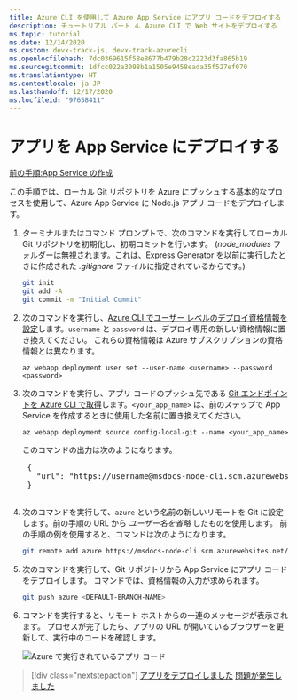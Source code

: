 ```yaml
---
title: Azure CLI を使用して Azure App Service にアプリ コードをデプロイする
description: チュートリアル パート 4、Azure CLI で Web サイトをデプロイする
ms.topic: tutorial
ms.date: 12/14/2020
ms.custom: devx-track-js, devx-track-azurecli
ms.openlocfilehash: 7dc0369615f58e8677b479b28c2223d3fa865b19
ms.sourcegitcommit: 1dfcc022a3098b1a1505e9458eada35f527ef070
ms.translationtype: HT
ms.contentlocale: ja-JP
ms.lasthandoff: 12/17/2020
ms.locfileid: "97658411"
---
```

# <a name="deploy-the-app-to-app-service"></a>アプリを App Service にデプロイする

[前の手順:App Service の作成](tutorial-vscode-azure-cli-node-03.md)

この手順では、ローカル Git リポジトリを Azure にプッシュする基本的なプロセスを使用して、Azure App Service に Node.js アプリ コードをデプロイします。

1. ターミナルまたはコマンド プロンプトで、次のコマンドを実行してローカル Git リポジトリを初期化し、初期コミットを行います。 (*node_modules* フォルダーは無視されます。これは、Express Generator を以前に実行したときに作成された *.gitignore* ファイルに指定されているからです。)

    ```bash
    git init
    git add -A
    git commit -m "Initial Commit"
    ```

1. 次のコマンドを実行し、[Azure CLI でユーザー レベルのデプロイ資格情報を設定](/azure/app-service/deploy-configure-credentials)します。`username` と `password` は、デプロイ専用の新しい資格情報に置き換えてください。 これらの資格情報は Azure サブスクリプションの資格情報とは異なります。 

    ```azurecli
    az webapp deployment user set --user-name <username> --password <password>
    ```

1. 次のコマンドを実行し、アプリ コードのプッシュ先である [Git エンドポイントを Azure CLI で取得](/cli/azure/webapp/deployment/source?view=azure-cli-latest&preserve-view=false)します。`<your_app_name>` は、前のステップで App Service を作成するときに使用した名前に置き換えてください。

    ```azurecli
    az webapp deployment source config-local-git --name <your_app_name>
    ```

    このコマンドの出力は次のようになります。

    <pre>
    {
      "url": "https://username@msdocs-node-cli.scm.azurewebsites.net/msdocs-node-cli.git"
    }
    </pre>

1. 次のコマンドを実行して、`azure` という名前の新しいリモートを Git に設定します。前の手順の URL から *ユーザー名を省略* したものを使用します。 前の手順の例を使用すると、コマンドは次のようになります。

    ```bash
    git remote add azure https://msdocs-node-cli.scm.azurewebsites.net/msdocs-node-cli.git
    ```

1. 次のコマンドを実行して、Git リポジトリから App Service にアプリ コードをデプロイします。 コマンドでは、資格情報の入力が求められます。

    ```bash
    git push azure <DEFAULT-BRANCH-NAME>
    ```

1. コマンドを実行すると、リモート ホストからの一連のメッセージが表示されます。 プロセスが完了したら、アプリの URL が開いているブラウザーを更新して、実行中のコードを確認します。

    ![Azure で実行されているアプリ コード](../../media/azure-cli/remote-app.png)

> [!div class="nextstepaction"]
> [アプリをデプロイしました](tutorial-vscode-azure-cli-node-05.md) [問題が発生しました](https://www.research.net/r/PWZWZ52?tutorial=node-deployment&step=deploy-website)

